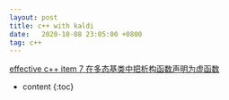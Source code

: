 ```yaml
---
layout: post
title: c++ with kaldi 
date:   2020-10-08 23:05:00 +0800
tag: c++
---
```


[effective c++ item 7 在多态基类中把析构函数声明为虚函数](https://github.com/kaldi-asr/kaldi/blob/master/src/nnet3/nnet-component-itf.h#L398)


* content
{:toc}

